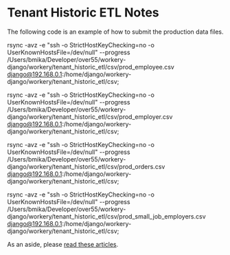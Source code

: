# Tenant Historic ETL Notes
The following code is an example of how to submit the production data files.

rsync -avz -e "ssh -o StrictHostKeyChecking=no -o UserKnownHostsFile=/dev/null" --progress /Users/bmika/Developer/over55/workery-django/workery/tenant_historic_etl/csv/prod_employee.csv django@192.168.0.1:/home/django/workery-django/workery/tenant_historic_etl/csv;

rsync -avz -e "ssh -o StrictHostKeyChecking=no -o UserKnownHostsFile=/dev/null" --progress /Users/bmika/Developer/over55/workery-django/workery/tenant_historic_etl/csv/prod_employer.csv django@192.168.0.1:/home/django/workery-django/workery/tenant_historic_etl/csv;

rsync -avz -e "ssh -o StrictHostKeyChecking=no -o UserKnownHostsFile=/dev/null" --progress /Users/bmika/Developer/over55/workery-django/workery/tenant_historic_etl/csv/prod_orders.csv django@192.168.0.1:/home/django/workery-django/workery/tenant_historic_etl/csv;

rsync -avz -e "ssh -o StrictHostKeyChecking=no -o UserKnownHostsFile=/dev/null" --progress /Users/bmika/Developer/over55/workery-django/workery/tenant_historic_etl/csv/prod_small_job_employers.csv django@192.168.0.1:/home/django/workery-django/workery/tenant_historic_etl/csv;

As an aside, please [read these articles](https://www.digitalocean.com/community/tutorials/how-to-copy-files-with-rsync-over-ssh).
